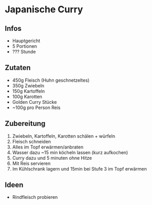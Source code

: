 # Japanische Curry

## Infos
- Hauptgericht
- 5 Portionen
- ??? Stunde
  
## Zutaten
- 450g Fleisch (Huhn geschnetzeltes)
- 350g Zwiebeln
- 150g Kartoffeln 
- 100g Karotten
- Golden Curry Stücke
- ~100g pro Person Reis
  
## Zubereitung
1. Zwiebeln, Kartoffeln, Karotten schälen + würfeln
2. Fleisch schneiden
3. Alles im Topf erwärmen/anbraten
4. Wasser dazu ~15 min köcheln lassen (kurz aufkochen)
5. Curry dazu und 5 minuten ohne Hitze
6. Mit Reis servieren
7. Im Kühlschrank lagern und 15min bei Stufe 3 im Topf erwärmen

## Ideen
- Rindfleisch probieren
